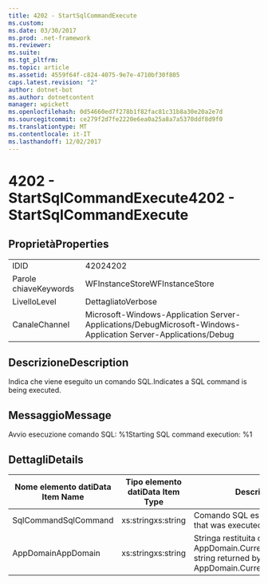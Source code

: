 ```yaml
---
title: 4202 - StartSqlCommandExecute
ms.custom: 
ms.date: 03/30/2017
ms.prod: .net-framework
ms.reviewer: 
ms.suite: 
ms.tgt_pltfrm: 
ms.topic: article
ms.assetid: 4559f64f-c824-4075-9e7e-4710bf30f805
caps.latest.revision: "2"
author: dotnet-bot
ms.author: dotnetcontent
manager: wpickett
ms.openlocfilehash: 0d54660ed7f278b1f82fac81c31b8a30e20a2e7d
ms.sourcegitcommit: ce279f2d7fe2220e6ea0a25a8a7a5370ddf8d9f0
ms.translationtype: MT
ms.contentlocale: it-IT
ms.lasthandoff: 12/02/2017
---
```

# <a name="4202---startsqlcommandexecute"></a><span data-ttu-id="3b7e7-102">4202 - StartSqlCommandExecute</span><span class="sxs-lookup"><span data-stu-id="3b7e7-102">4202 - StartSqlCommandExecute</span></span>
## <a name="properties"></a><span data-ttu-id="3b7e7-103">Proprietà</span><span class="sxs-lookup"><span data-stu-id="3b7e7-103">Properties</span></span>  
  
|||  
|-|-|  
|<span data-ttu-id="3b7e7-104">ID</span><span class="sxs-lookup"><span data-stu-id="3b7e7-104">ID</span></span>|<span data-ttu-id="3b7e7-105">4202</span><span class="sxs-lookup"><span data-stu-id="3b7e7-105">4202</span></span>|  
|<span data-ttu-id="3b7e7-106">Parole chiave</span><span class="sxs-lookup"><span data-stu-id="3b7e7-106">Keywords</span></span>|<span data-ttu-id="3b7e7-107">WFInstanceStore</span><span class="sxs-lookup"><span data-stu-id="3b7e7-107">WFInstanceStore</span></span>|  
|<span data-ttu-id="3b7e7-108">Livello</span><span class="sxs-lookup"><span data-stu-id="3b7e7-108">Level</span></span>|<span data-ttu-id="3b7e7-109">Dettagliato</span><span class="sxs-lookup"><span data-stu-id="3b7e7-109">Verbose</span></span>|  
|<span data-ttu-id="3b7e7-110">Canale</span><span class="sxs-lookup"><span data-stu-id="3b7e7-110">Channel</span></span>|<span data-ttu-id="3b7e7-111">Microsoft-Windows-Application Server-Applications/Debug</span><span class="sxs-lookup"><span data-stu-id="3b7e7-111">Microsoft-Windows-Application Server-Applications/Debug</span></span>|  
  
## <a name="description"></a><span data-ttu-id="3b7e7-112">Descrizione</span><span class="sxs-lookup"><span data-stu-id="3b7e7-112">Description</span></span>  
 <span data-ttu-id="3b7e7-113">Indica che viene eseguito un comando SQL.</span><span class="sxs-lookup"><span data-stu-id="3b7e7-113">Indicates a SQL command is being executed.</span></span>  
  
## <a name="message"></a><span data-ttu-id="3b7e7-114">Messaggio</span><span class="sxs-lookup"><span data-stu-id="3b7e7-114">Message</span></span>  
 <span data-ttu-id="3b7e7-115">Avvio esecuzione comando SQL: %1</span><span class="sxs-lookup"><span data-stu-id="3b7e7-115">Starting SQL command execution: %1</span></span>  
  
## <a name="details"></a><span data-ttu-id="3b7e7-116">Dettagli</span><span class="sxs-lookup"><span data-stu-id="3b7e7-116">Details</span></span>  
  
|<span data-ttu-id="3b7e7-117">Nome elemento dati</span><span class="sxs-lookup"><span data-stu-id="3b7e7-117">Data Item Name</span></span>|<span data-ttu-id="3b7e7-118">Tipo elemento dati</span><span class="sxs-lookup"><span data-stu-id="3b7e7-118">Data Item Type</span></span>|<span data-ttu-id="3b7e7-119">Descrizione</span><span class="sxs-lookup"><span data-stu-id="3b7e7-119">Description</span></span>|  
|--------------------|--------------------|-----------------|  
|<span data-ttu-id="3b7e7-120">SqlCommand</span><span class="sxs-lookup"><span data-stu-id="3b7e7-120">SqlCommand</span></span>|<span data-ttu-id="3b7e7-121">xs:string</span><span class="sxs-lookup"><span data-stu-id="3b7e7-121">xs:string</span></span>|<span data-ttu-id="3b7e7-122">Comando SQL eseguito.</span><span class="sxs-lookup"><span data-stu-id="3b7e7-122">The SQL command that was executed.</span></span>|  
|<span data-ttu-id="3b7e7-123">AppDomain</span><span class="sxs-lookup"><span data-stu-id="3b7e7-123">AppDomain</span></span>|<span data-ttu-id="3b7e7-124">xs:string</span><span class="sxs-lookup"><span data-stu-id="3b7e7-124">xs:string</span></span>|<span data-ttu-id="3b7e7-125">Stringa restituita da AppDomain.CurrentDomain.FriendlyName.</span><span class="sxs-lookup"><span data-stu-id="3b7e7-125">The string returned by AppDomain.CurrentDomain.FriendlyName.</span></span>|
